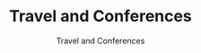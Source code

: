 ---
layout: resources-landing
title: "Travel and Conferences"
subtitle: "Travel and Conferences"
doc-link: ../assets/files/CONTROLLER-ALERT-Travel-and-Conferences.pdf
filters: controller-alert omb 2013 archived
fiscal_year: 2013
---